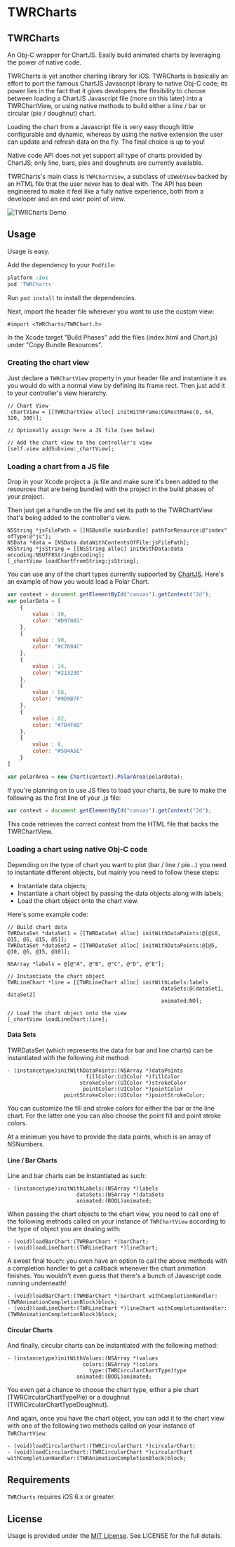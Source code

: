 TWRCharts
=================

## TWRCharts

An Obj-C wrapper for ChartJS. Easily build animated charts by leveraging the power of native code.

TWRCharts is yet another charting library for iOS. TWRCharts is basically an effort to port the famous ChartJS Javascript library to native Obj-C code; its power lies in the fact that it gives developers the flexibility to choose between loading a ChartJS Javascript file (more on this later) into a TWRChartView, or using native methods to build either a line / bar or circular (pie / doughnut) chart.

Loading the chart from a Javascript file is very easy though little configurable and dynamic, whereas by using the native extension the user can update and refresh data on the fly. The final choice is up to you!

Native code API does not yet support all type of charts provided by ChartJS; only line, bars, pies and doughnuts are currently available.

TWRCharts's main class is ```TWRChartView```, a subclass of ```UIWebView``` backed by an HTML file that the user never has to deal with. The API has been engineered to make it feel like a fully native experience, both from a developer and an end user point of view.

![TWRCharts Demo](http://cocoahunter-blog.s3.amazonaws.com/TWRCharts/twrcharts_optimized.gif)

## Usage

Usage is easy.

Add the dependency to your `Podfile`:

```ruby
platform :ios
pod 'TWRCharts'
```

Run `pod install` to install the dependencies.

Next, import the header file wherever you want to use the custom view:

```objc
#import <TWRCharts/TWRChart.h>
```

In the Xcode target "Build Phases" add the files (index.html and Chart.js) under "Copy Bundle Resources".

### Creating the chart view

Just declare a ```TWRChartView``` property in your header file and instantiate it as you would do with a normal view by defining its frame rect. Then just add it to your controller's view hierarchy.

```objc
// Chart View
_chartView = [[TWRChartView alloc] initWithFrame:CGRectMake(0, 64, 320, 300)];

// Optionally assign here a JS file (see below)

// Add the chart view to the controller's view
[self.view addSubview:_chartView];
```

### Loading a chart from a JS file

Drop in your Xcode project a .js file and make sure it's been added to the resources that are being bundled with the project in the build phases of your project.

Then just get a handle on the file and set its path to the TWRChartView that's being added to the controller's view.

```objc
NSString *jsFilePath = [[NSBundle mainBundle] pathForResource:@"index" ofType:@"js"];
NSData *data = [NSData dataWithContentsOfFile:jsFilePath];
NSString *jsString = [[NSString alloc] initWithData:data encoding:NSUTF8StringEncoding];
[_chartView loadChartFromString:jsString];
```

You can use any of the chart types currently supported by [ChartJS](http://www.chartjs.org). Here's an example of how you would load a Polar Chart.

```js
var context = document.getElementById("canvas").getContext("2d");
var polarData = [
    {
        value : 30,
        color: "#D97041"
    },
    {
        value : 90,
        color: "#C7604C"
    },
    {
        value : 24,
        color: "#21323D"
    },
    {
        value : 58,
        color: "#9D9B7F"
    },
    {
        value : 82,
        color: "#7D4F6D"
    },
    {
        value : 8,
        color: "#584A5E"
    }
]

var polarArea = new Chart(context).PolarArea(polarData);
```

If you're planning on to use JS files to load your charts, be sure to make the following as the first line of your *.js* file:

```js
var context = document.getElementById("canvas").getContext("2d");
```

This code retrieves the correct context from the HTML file that backs the TWRChartView.

### Loading a chart using native Obj-C code

Depending on the type of chart you want to plot (bar / line / pie...) you need to instantiate different objects, but mainly you need to follow these steps:

- Instantiate data objects;
- Instantiate a chart object by passing the data objects along with labels;
- Load the chart object onto the chart view.

Here's some example code:

```objc
// Build chart data
TWRDataSet *dataSet1 = [[TWRDataSet alloc] initWithDataPoints:@[@10, @15, @5, @15, @5]];
TWRDataSet *dataSet2 = [[TWRDataSet alloc] initWithDataPoints:@[@5, @10, @5, @15, @10]];

NSArray *labels = @[@"A", @"B", @"C", @"D", @"E"];

// Instantiate the chart object
TWRLineChart *line = [[TWRLineChart alloc] initWithLabels:labels
                                                 dataSets:@[dataSet1, dataSet2]
                                                 animated:NO];

// Load the chart object onto the view
[_chartView loadLineChart:line];
```

#### Data Sets

TWRDataSet (which represents the data for bar and line charts) can be instantiated with the following *init* method:

```objc
- (instancetype)initWithDataPoints:(NSArray *)dataPoints
                         fillColor:(UIColor *)fillColor
                       strokeColor:(UIColor *)strokeColor
                        pointColor:(UIColor *)pointColor
                  pointStrokeColor:(UIColor *)pointStrokeColor;
```

You can customize the fill and stroke colors for either the bar or the line chart. For the latter one you can also choose the point fill and point stroke colors.

At a minimum you have to provide the data points, which is an array of NSNumbers.

#### Line / Bar Charts

Line and bar charts can be instantiated as such:

```objc
- (instancetype)initWithLabels:(NSArray *)labels
                      dataSets:(NSArray *)dataSets
                      animated:(BOOL)animated;
```

When passing the chart objects to the chart view, you need to call one of the following methods called on your instance of ```TWRChartView``` according to the type of object you are dealing with:

```objc
- (void)loadBarChart:(TWRBarChart *)barChart;
- (void)loadLineChart:(TWRLineChart *)lineChart;
```

A sweet final touch: you even have an option to call the above methods with a completion handler to get a callback whenever the chart animation finishes. You wouldn't even guess that there's a bunch of Javascript code running underneath!

```objc
- (void)loadBarChart:(TWRBarChart *)barChart withCompletionHandler:(TWRAnimationCompletionBlock)block;
- (void)loadLineChart:(TWRLineChart *)lineChart withCompletionHandler:(TWRAnimationCompletionBlock)block;
```

#### Circular Charts

And finally, circular charts can be instantiated with the following method:

```objc
- (instancetype)initWithValues:(NSArray *)values
                        colors:(NSArray *)colors
                          type:(TWRCircularChartType)type
                      animated:(BOOL)animated;
```

You even get a chance to choose the chart type, either a pie chart (TWRCircularChartTypePie) or a doughnut (TWRCircularChartTypeDoughnut).

And again, once you have the chart object, you can add it to the chart view with one of the following two methods called on your instance of ```TWRChartView```:

```objc
- (void)loadCircularChart:(TWRCircularChart *)circularChart;
- (void)loadCircularChart:(TWRCircularChart *)circularChart withCompletionHandler:(TWRAnimationCompletionBlock)block;
```

## Requirements

`TWRCharts` requires iOS 6.x or greater.


## License

Usage is provided under the [MIT License](http://opensource.org/licenses/mit-license.php).  See LICENSE for the full details.
